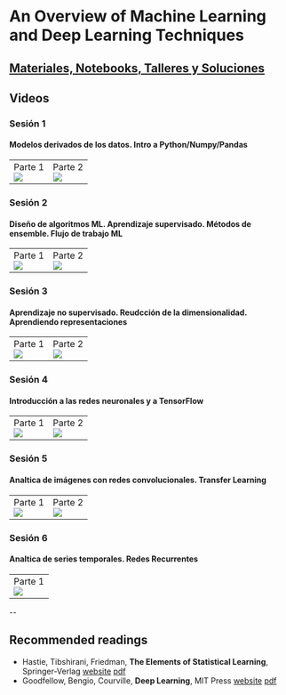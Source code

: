 # An Overview of Machine Learning and Deep Learning Techniques

## [Materiales, Notebooks, Talleres y Soluciones](contents)

## Videos

### Sesión 1
#### Modelos derivados de los datos. Intro a Python/Numpy/Pandas

<table>
  <tr>
    <td>
      Parte 1<br/>
<a href="https://www.youtube.com/watch?v=lFJyV8Z1zh0&t=0s&list=PLZ0UFciczQg6LxMjbbKRzUm6eX2C_h8PY&index=2"><img src="https://img.youtube.com/vi/lFJyV8Z1zh0/1.jpg"/></a>
    </td>
    <td>
      Parte 2<br/>
<a href="https://www.youtube.com/watch?v=9PdfP0dP38I&list=PLZ0UFciczQg6LxMjbbKRzUm6eX2C_h8PY&index=2"><img src="https://img.youtube.com/vi/9PdfP0dP38I/3.jpg"/></a>
    </td>
  </tr>
</table> 

### Sesión 2
#### Diseño de algoritmos ML. Aprendizaje supervisado. Métodos de ensemble. Flujo de trabajo ML
<table>
  <tr>
    <td>
      Parte 1<br/>
<a href="https://www.youtube.com/watch?v=8S-JlyrMxxE&list=PLZ0UFciczQg6LxMjbbKRzUm6eX2C_h8PY&index=4"><img src="https://img.youtube.com/vi/8S-JlyrMxxE/2.jpg"/></a>
    </td>
    <td>
      Parte 2<br/>
<a href="https://www.youtube.com/watch?v=kuxm71m5WYw&list=PLZ0UFciczQg6LxMjbbKRzUm6eX2C_h8PY&index=3"><img src="https://img.youtube.com/vi/kuxm71m5WYw/1.jpg"/></a>
    </td>
  </tr>
</table> 



### Sesión 3
#### Aprendizaje no supervisado. Reudcción de la dimensionalidad. Aprendiendo representaciones
<table>
  <tr>
    <td>
      Parte 1<br/>
<a href="https://www.youtube.com/watch?v=xfId011RJBw&index=6&list=PLZ0UFciczQg6LxMjbbKRzUm6eX2C_h8PY"><img src="https://img.youtube.com/vi/xfId011RJBw/2.jpg"/></a>
    </td>
    <td>
      Parte 2<br/>
<a href="https://www.youtube.com/watch?v=VXYddq96BLM&list=PLZ0UFciczQg6LxMjbbKRzUm6eX2C_h8PY&index=5"><img src="https://img.youtube.com/vi/VXYddq96BLM/1.jpg"/></a>
    </td>
  </tr>
</table> 

### Sesión 4
#### Introducción a las redes neuronales y a TensorFlow
<table>
  <tr>
    <td>
      Parte 1<br/>
<a href="https://www.youtube.com/watch?v=M5YLLT29QEs&list=PLZ0UFciczQg6LxMjbbKRzUm6eX2C_h8PY&index=7"><img src="https://img.youtube.com/vi/M5YLLT29QEs/2.jpg"/></a>
    </td>
    <td>
      Parte 2<br/>
<a href="https://www.youtube.com/watch?v=hBRfjUJUT5I&index=8&list=PLZ0UFciczQg6LxMjbbKRzUm6eX2C_h8PY"><img src="https://img.youtube.com/vi/hBRfjUJUT5I/2.jpg"/></a>
    </td>
  </tr>
</table> 


### Sesión 5
#### Analtica de imágenes con redes convolucionales. Transfer Learning
<table>
  <tr>
    <td>
      Parte 1<br/>
<a href="https://www.youtube.com/watch?v=toQuAtRRBeg&index=10&list=PLZ0UFciczQg6LxMjbbKRzUm6eX2C_h8PY"><img src="https://img.youtube.com/vi/toQuAtRRBeg/3.jpg"/></a>
    </td>
    <td>
      Parte 2<br/>
<a href="https://www.youtube.com/watch?v=DayRXQq0X9o&list=PLZ0UFciczQg6LxMjbbKRzUm6eX2C_h8PY&index=9"><img src="https://img.youtube.com/vi/DayRXQq0X9o/3.jpg"/></a>
    </td>
  </tr>
</table> 

### Sesión 6
#### Analtica de series temporales. Redes Recurrentes
<table>
  <tr>
    <td>
      Parte 1<br/>
<a href="https://www.youtube.com/watch?v=5C56X4vvhi8&list=PLZ0UFciczQg6LxMjbbKRzUm6eX2C_h8PY&index=11"><img src="https://img.youtube.com/vi/5C56X4vvhi8/2.jpg"/></a>
    </td>
  </tr>
</table> 



--



## Recommended readings

- Hastie, Tibshirani, Friedman, **The Elements of Statistical Learning**, Springer-Verlag [website](https://web.stanford.edu/~hastie/ElemStatLearn/) [pdf](https://web.stanford.edu/~hastie/ElemStatLearn/printings/ESLII_print12.pdf)
- Goodfellow, Bengio, Courville, **Deep Learning**, MIT Press [website](https://www.deeplearningbook.org/) [pdf](https://github.com/janishar/mit-deep-learning-book-pdf)
